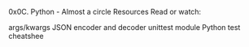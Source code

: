 0x0C. Python - Almost a circle
Resources
Read or watch:

args/kwargs
JSON encoder and decoder
unittest module
Python test cheatshee
